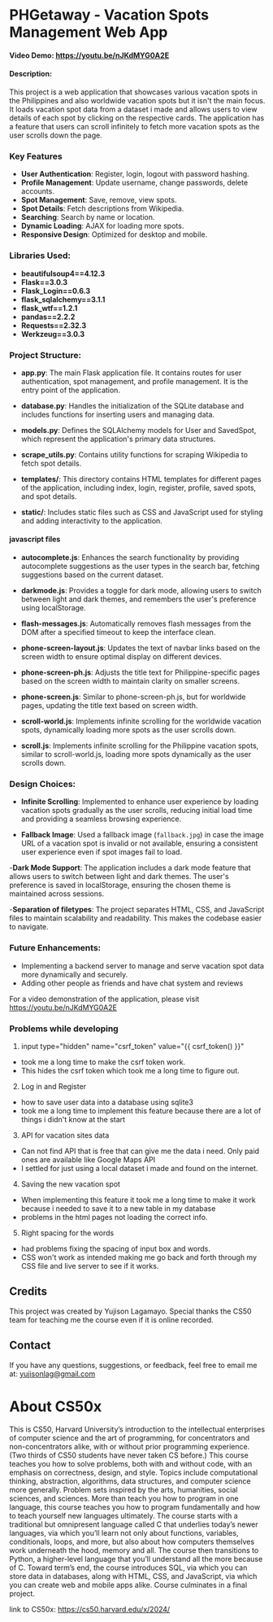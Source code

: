 # PHGetaway - Vacation Spots Management Web App

#### Video Demo:  https://youtu.be/nJKdMYG0A2E

#### Description:
This project is a web application that showcases various vacation spots in the Philippines and also worldwide vacation spots but it isn't the main focus. It loads vacation spot data from a dataset i made and allows users to view details of each spot by clicking on the respective cards. The application has a feature that users can scroll infinitely to fetch more vacation spots as the user scrolls down the page.


### Key Features

- **User Authentication**: Register, login, logout with password hashing.
- **Profile Management**: Update username, change passwords, delete accounts.
- **Spot Management**: Save, remove, view spots.
- **Spot Details**: Fetch descriptions from Wikipedia.
- **Searching**: Search by name or location.
- **Dynamic Loading**: AJAX for loading more spots.
- **Responsive Design**: Optimized for desktop and mobile.


### Libraries Used:
- **beautifulsoup4==4.12.3**
- **Flask==3.0.3**
- **Flask_Login==0.6.3**
- **flask_sqlalchemy==3.1.1**
- **flask_wtf==1.2.1**
- **pandas==2.2.2**
- **Requests==2.32.3**
- **Werkzeug==3.0.3**


### Project Structure:

- **app.py**: The main Flask application file. It contains routes for user authentication, spot management, and profile management. It is the entry point of the application.

- **database.py**: Handles the initialization of the SQLite database and includes functions for inserting users and managing data.

- **models.py**: Defines the SQLAlchemy models for User and SavedSpot, which represent the application's primary data structures.

- **scrape_utils.py**: Contains utility functions for scraping Wikipedia to fetch spot details.

- **templates/**: This directory contains HTML templates for different pages of the application, including index, login, register, profile, saved spots, and spot details.

- **static/**: Includes static files such as CSS and JavaScript used for styling and adding interactivity to the application.

#### javascript files
- **autocomplete.js**: Enhances the search functionality by providing autocomplete suggestions as the user types in the search bar, fetching suggestions based on the current dataset.

- **darkmode.js**: Provides a toggle for dark mode, allowing users to switch between light and dark themes, and remembers the user's preference using localStorage.

- **flash-messages.js**: Automatically removes flash messages from the DOM after a specified timeout to keep the interface clean.

- **phone-screen-layout.js**: Updates the text of navbar links based on the screen width to ensure optimal display on different devices.

- **phone-screen-ph.js**: Adjusts the title text for Philippine-specific pages based on the screen width to maintain clarity on smaller screens.

- **phone-screen.js**: Similar to phone-screen-ph.js, but for worldwide pages, updating the title text based on screen width.

- **scroll-world.js**: Implements infinite scrolling for the worldwide vacation spots, dynamically loading more spots as the user scrolls down.

- **scroll.js**: Implements infinite scrolling for the Philippine vacation spots, similar to scroll-world.js, loading more spots dynamically as the user scrolls down.
### Design Choices:

- **Infinite Scrolling**: Implemented to enhance user experience by loading vacation spots gradually as the user scrolls, reducing initial load time and providing a seamless browsing experience.

- **Fallback Image**: Used a fallback image (`fallback.jpg`) in case the image URL of a vacation spot is invalid or not available, ensuring a consistent user experience even if spot images fail to load.

-**Dark Mode Support**: The application includes a dark mode feature that allows users to switch between light and dark themes. The user's preference is saved in localStorage, ensuring the chosen theme is maintained across sessions.

-**Separation of filetypes**: The project separates HTML, CSS, and JavaScript files to maintain scalability and readability. This makes the codebase easier to navigate.



### Future Enhancements:

- Implementing a backend server to manage and serve vacation spot data more dynamically and securely.
- Adding other people as friends and have chat system and reviews


For a video demonstration of the application, please visit https://youtu.be/nJKdMYG0A2E

### Problems while developing
1. input type="hidden" name="csrf_token" value="{{ csrf_token() }}"
- took me a long time to make the csrf token work. 
- This hides the csrf token which took me a long time to figure out.

2. Log in and Register
- how to save user data into a database using sqlite3
- took me a long time to implement this feature because there are a lot of things i didn't know at the start

3. API for vacation sites data
- Can not find API that is free that can give me the data i need. Only paid ones are available like Google Maps API
- I settled for just using a local dataset i made and found on the internet.

4. Saving the new vacation spot
- When implementing this feature it took me a long time to make it work because i needed to save it to a new table in my database
- problems in the html pages not loading the correct info.

5. Right spacing for the words
- had problems fixing the spacing of input box and words. 
- CSS won't work as intended making me go back and forth through my CSS file and live server to see if it works.

## Credits

This project was created by Yujison Lagamayo. Special thanks the CS50 team for teaching me the course even if it is online recorded.

## Contact

If you have any questions, suggestions, or feedback, feel free to email me at: yujisonlag@gmail.com 

# About CS50x
This is CS50, Harvard University’s introduction to the intellectual enterprises of computer science and the art of programming, for concentrators and non-concentrators alike, with or without prior programming experience. (Two thirds of CS50 students have never taken CS before.) This course teaches you how to solve problems, both with and without code, with an emphasis on correctness, design, and style. Topics include computational thinking, abstraction, algorithms, data structures, and computer science more generally. Problem sets inspired by the arts, humanities, social sciences, and sciences. More than teach you how to program in one language, this course teaches you how to program fundamentally and how to teach yourself new languages ultimately. The course starts with a traditional but omnipresent language called C that underlies today’s newer languages, via which you’ll learn not only about functions, variables, conditionals, loops, and more, but also about how computers themselves work underneath the hood, memory and all. The course then transitions to Python, a higher-level language that you’ll understand all the more because of C. Toward term’s end, the course introduces SQL, via which you can store data in databases, along with HTML, CSS, and JavaScript, via which you can create web and mobile apps alike. Course culminates in a final project.

link to CS50x: https://cs50.harvard.edu/x/2024/
